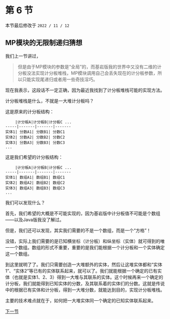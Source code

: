 # 第 6 节

本节最后修改于 `2022 / 11 / 12`

## MP模块的无限制递归猜想

我们上一节讲过，

> 但是由于MP模块的参数是“全局”的，而基岩版我的世界中又没有二维的计分板没法实现计分板堆栈，MP模块调用自己会丢失现在的计分板参数，所以只能实现尾递归或者用一些奇技淫巧。

现在我表示，这段话不一定正确，因为最近我找到了计分板堆栈可能的实现方法。

计分板堆栈是什么，不就是一大堆计分板吗？

这是原来的计分板结构：

```text
　 　|计分板A|计分板B|计分板C ...
-----|-------|-------|-------
实体1| 分数A1| 分数B1| 分数C1
实体2| 分数A2| 分数B2| 分数C2
实体3| 分数A3| 分数B3| 分数C3
...
```

这是我们希望的计分板结构：

```text
　 　|计分板A|计分板B|计分板C ...
-----|-------|-------|-------
实体1| 数组A1| 数组B1| 数组C1
实体2| 数组A2| 数组B2| 数组C2
实体3| 数组A3| 数组B3| 数组C3
...
```

我们可以发现什么？

首先，我们希望的大概是不可能实现的，因为基岩版中计分板值不可能是个数组——以及Java版我没了解过。

但是，我们还可以发现，其实我们需要的不是一个数组，而是一个“方格”！

没错，实际上我们需要的是已知横坐标（计分板）和纵坐标（实体）就可得到的唯一一个数组。数组的形式不重要，重要的是我们能根据一个计分板和一个实体确定这一个数组。

到这里就明了了。我们只需要创造一大堆额外的实体，然后让这堆实体都和“实体1”、“实体2”等已有的实体联系起来，就可以了。我们就能根据一个确定的已有实体（也就是实体1、2、3）得到一大堆与其联系的实体。这个时候再来一个确定的计分板，我们就能得到已知实体的分数，及其联系着的实体们的分数。这就是传说中的根据已有实体和计分板，得到一大堆分数，就能达到目的，实现计分板堆栈。

主要的技术难点就在于，如何把一大堆实体同一个确定的已知实体联系起来。

[下一节](7.0.md)
